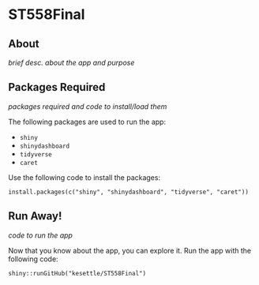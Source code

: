 # ST558Final

## About

*brief desc. about the app and purpose*

## Packages Required

*packages required and code to install/load them*

The following packages are used to run the app: 
- `shiny`
- `shinydashboard`
- `tidyverse`
- `caret`

Use the following code to install the packages:

```{r}
install.packages(c("shiny", "shinydashboard", "tidyverse", "caret"))
```

## Run Away!

*code to run the app*

Now that you know about the app, you can explore it. Run the app with the following code:

```{r}
shiny::runGitHub("kesettle/ST558Final")
```
